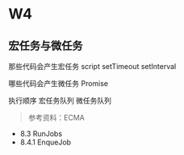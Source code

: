 # W4

## 宏任务与微任务

那些代码会产生宏任务
script
setTimeout
setInterval

哪些代码会产生微任务
Promise

执行顺序
宏任务队列
微任务队列

> 参考资料：ECMA

- 8.3 RunJobs
- 8.4.1 EnqueJob
